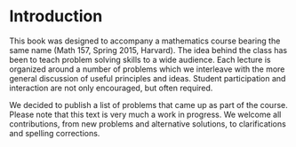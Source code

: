 # Introduction

This book was designed to accompany a mathematics course bearing the same name (Math 157, Spring 2015, Harvard). The idea behind the class has been to teach problem solving skills to a wide audience. Each lecture is organized around a number of problems which we interleave with the more general discussion of useful principles and ideas. Student participation and interaction are not only encouraged, but often required.

We decided to publish a list of problems that came up as part of the course. Please note that this text is very much a work in progress. We welcome all contributions, from new problems and alternative solutions, to clarifications and spelling corrections.
